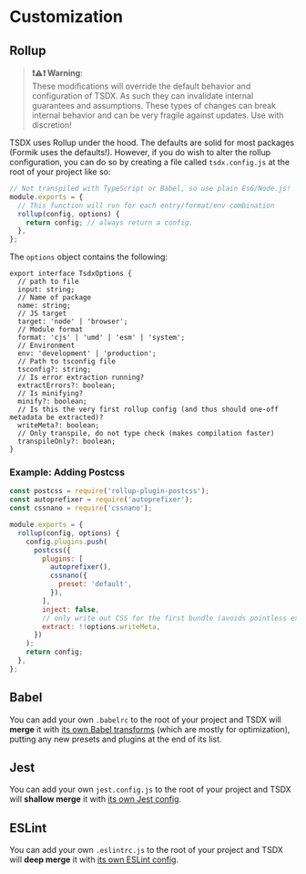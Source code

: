 # Customization

## Rollup

> **❗⚠️❗ Warning**: <br/>
> These modifications will override the default behavior and configuration of TSDX. As such they can invalidate internal guarantees and assumptions. These types of changes can break internal behavior and can be very fragile against updates. Use with discretion!

TSDX uses Rollup under the hood. The defaults are solid for most packages (Formik uses the defaults!). However, if you do wish to alter the rollup configuration, you can do so by creating a file called `tsdx.config.js` at the root of your project like so:

```js
// Not transpiled with TypeScript or Babel, so use plain Es6/Node.js!
module.exports = {
  // This function will run for each entry/format/env combination
  rollup(config, options) {
    return config; // always return a config.
  },
};
```

The `options` object contains the following:

```tsx
export interface TsdxOptions {
  // path to file
  input: string;
  // Name of package
  name: string;
  // JS target
  target: 'node' | 'browser';
  // Module format
  format: 'cjs' | 'umd' | 'esm' | 'system';
  // Environment
  env: 'development' | 'production';
  // Path to tsconfig file
  tsconfig?: string;
  // Is error extraction running?
  extractErrors?: boolean;
  // Is minifying?
  minify?: boolean;
  // Is this the very first rollup config (and thus should one-off metadata be extracted)?
  writeMeta?: boolean;
  // Only transpile, do not type check (makes compilation faster)
  transpileOnly?: boolean;
}
```

### Example: Adding Postcss

```js
const postcss = require('rollup-plugin-postcss');
const autoprefixer = require('autoprefixer');
const cssnano = require('cssnano');

module.exports = {
  rollup(config, options) {
    config.plugins.push(
      postcss({
        plugins: [
          autoprefixer(),
          cssnano({
            preset: 'default',
          }),
        ],
        inject: false,
        // only write out CSS for the first bundle (avoids pointless extra files):
        extract: !!options.writeMeta,
      })
    );
    return config;
  },
};
```

## Babel

You can add your own `.babelrc` to the root of your project and TSDX will **merge** it with [its own Babel transforms](https://github.com/chaance/tsdx/blob/main/src/babelPluginTsdx.ts) (which are mostly for optimization), putting any new presets and plugins at the end of its list.

## Jest

You can add your own `jest.config.js` to the root of your project and TSDX will **shallow merge** it with [its own Jest config](https://github.com/chaance/tsdx/blob/main/src/createJestConfig.ts).

## ESLint

You can add your own `.eslintrc.js` to the root of your project and TSDX will **deep merge** it with [its own ESLint config](https://github.com/chaance/tsdx/blob/main/src/createEslintConfig.ts).
